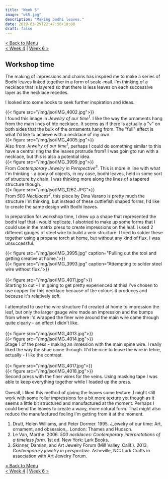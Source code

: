 ```yaml
---
title: "Week 5"
image: "wk5.jpg"
description: "Making bodhi leaves."
date: 2019-03-29T22:47:56+10:00
draft: false
---
```

[< Back to Menu](/jso/)  
[< Week 4](/jso/week04) | [Week 6 >](/jso/week06)

## Workshop time

The making of impressions and chains has inspired me to make a series of Bodhi leaves linked together in a form of scale-mail.  I'm thinking of a necklace that is layered so that there is less leaves on each successive layer as the necklace recedes.

I looked into some books to seek further inspiration and ideas.  

<div class="row">
    <div class="6u 12u$(medium)">
        {{< figure src="/img/jso/IMG_4002.jpg">}}
    </div>
    <div class="6u 12u$(medium)">
        I found this image in <i>Jewelry of our time<sup>1</sup></i>.  I like the way the ornaments hang from the main lines of hte necklace.  It seems as if there is actually a "v" on both sides that the bulk of the ornaments hang from.  The "full" effect is what I'd like to achieve with a necklace of my own.
    </div>
</div>

<div class="row">
    <div class="6u 12u$(medium)">
        {{< figure src="/img/jso/IMG_4005.jpg">}}
    </div>
    <div class="6u 12u$(medium)">
        Also from <i>Jewelry of our time<sup>1</sup></i>, perhaps I could do something similar to this  have a central ring tha the leaves protrude from?  I was goin gto run with a necklace, but this is also a potential idea.
    </div>
</div>

<div class="row">
    <div class="6u 12u$(medium)">
        {{< figure src="/img/jso/IMG_3999.jpg">}}
    </div>
    <div class="6u 12u$(medium)">
        From <i>Contemporary Jewelry in Perspective<sup>3</sup></i>.  This is more in line with what I'm thinking - a body of objects, in my case, bodhi leaves, held in some sort of structure by chain.  I was thinking more along the lines of a tapered structure though.
    </div>
</div>

<div class="row">
    <div class="6u 12u$(medium)">
        {{< figure src="/img/jso/IMG_1262.JPG">}}
    </div>
    <div class="6u 12u$(medium)">
        From <i>500 Necklaces<sup>2</sup></i>, this piece by Dina Varano is pretty much the structure I'm thinking, but instead of these cuttlefish shaped forms, I'd like to create the same design with Bodhi leaves. 
    </div>
</div>


In preparation for workshop time, I drew up a shape that represented the bodhi leaf that I would replicate.  I alsotried to make up some forms that I could use in the matrix press to create impressions on the leaf.  I used 2 different gauges of steel wire to build a vein structure.  I tried to solder these together using a propane torch at home, but without any kind of flux, I was unsuccessful.

<div class="row">
    <div class="6u 12u$(medium)">
        {{< figure src="/img/jso/IMG_3995.jpg" caption="Pulling out the tool and getting creative at home.">}}
    </div>
    <div class="6u 12u$(medium)">
        {{< figure src="/img/jso/IMG_3993.jpg" caption="Attempting to solder steel wire without flux.">}}
    </div>
</div>
<br>
<div class="row">
    <div class="6u 12u$(medium)">
        {{< figure src="/img/jso/IMG_4011.jpg">}}
    </div>
    <div class="6u 12u$(medium)">
        Starting to cut - I'm going to get pretty experienced at this!  I've chosen to use copper for this necklace because of the colours it produces and because it's relatively soft.<br><br>
        I attempted to use the wire structure I'd created at home to impression the leaf, but only the larger gauge wire made an impression and the bumps from where I'd wrapped the finer wire around the main wire came through quite clearly - an effect I didn't like.
    </div>
</div>
<br>
<div class="row">
    <div class="4u 12u$(medium)">
        {{< figure src="/img/jso/IMG_4013.jpg">}}
    </div>
    <div class="4u 12u$(medium)">
        {{< figure src="/img/jso/IMG_4014.jpg">}}
    </div>
    <div class="4u 12u$(medium)">
        Stage 1 of the press - making an imression with the main spine wire.  I really liked the way the shae came through.  It'd be nice to leave the wire in tehre, actually - I like the contrast.
    </div>
</div>
<br>
<div class="row">
    <div class="4u 12u$(medium)">
        {{< figure src="/img/jso/IMG_4017.jpg">}}
    </div>
    <div class="4u 12u$(medium)">
        {{< figure src="/img/jso/IMG_4018.jpg">}}
    </div>
    <div class="4u 12u$(medium)">
        Second press with the finer wires for the veins.  Using masking tape I was able to keep everything together while I loaded up the press.  
    </div>
</div>
<br>
Overall, I liked this method of giving the leaves some texture.  I might still work with some roller impressions for a bit more texture yet though as it seems a little bit structured and manufactured at the moment.  Perhaps I could bend the leaves to create a wavy, more natural form.  That might also reduce the manufactured feeling I'm getting from it at the moment.
        


1. Drutt, Helen Williams, and Peter Dormer. 1995. J_ewelry of our time: Art, ornament, and obsession_. London: Thames and Hudson.
2. Le Van, Marthe. 2006. _500 necklaces: Contemporary interpretations of a timeless form_. 1st ed. New York: Lark Books.
3. Skinner, Damian, and Art Jewelry Forum (Mill Valley, Calif.). 2013. _Contemporary jewelry in perspective_. Asheville, NC: Lark Crafts in association with Art Jewelry Forum.

[< Back to Menu](/jso/)  
[< Week 4](/jso/week04) | [Week 6 >](/jso/week06)
